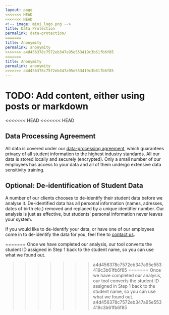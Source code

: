 ```yaml
---
layout: page
<<<<<<< HEAD
<<<<<<< HEAD
<!-- image: mini_logo.png -->
title: Data Protection
permalink: data-protection/
=======
title: Anonymity
permalink: anonymity
>>>>>>> a4d456378c7572eb347a95e553419c3b61fb6f85
=======
title: Anonymity
permalink: anonymity
>>>>>>> a4d456378c7572eb347a95e553419c3b61fb6f85
---
```


# TODO: Add content, either using posts or markdown

<<<<<<< HEAD
<<<<<<< HEAD
<!-- We are not just promising complete student anonymity; we guarantee it using our 3-step process of data submission:
=======
We are not just promising complete student anonymity; we guarantee it using our 3-step process of data submission:
>>>>>>> a4d456378c7572eb347a95e553419c3b61fb6f85
=======
We are not just promising complete student anonymity; we guarantee it using our 3-step process of data submission:
>>>>>>> a4d456378c7572eb347a95e553419c3b61fb6f85

## Step 1 ##
You download our data submission tool, which takes in student data. This tool replaces sensitive student information (like names, addresses, etc.) with a student ID. If our tool misses some sensitive information, it allows you to select it manually with one click.

## Step 2 ##
The data we need, minus all the sensitive student information is converted into a CSV (something like an Excel file) which you can check and with which our analysis software works.

## Step 3 ##
You send us the CSV, confident about what information it contains.
The sensitive student information never leaves your school's system.

<<<<<<< HEAD
<<<<<<< HEAD
Once we have completed our analysis, our tool converts the student ID assigned in Step 1 back to the student name, so you can use what we found out. -->

## Data Processing Agreement

All data is covered under our [data-processing agreement](SSC-data-processing-agreement.docx), which guarantees privacy of all student information to the highest industry standards. All our data is stored locally and securely (encrypted). Only a small number of our employees has access to your data and all of them undergo extensive data sensitivity training.

## Optional: De-identification of Student Data
A number of our clients chooses to de-identify their student data before we analyse it. De-identified data has all personal information (names, adresses, dates of birth etc.) removed and replaced by a unique identifier number. Our analysis is just as effective, but students' personal information never leaves your system.

If you would like to de-identify your data, or have one of our employees come in to de-identify the data for you, feel free to [contact us](../contact/).


=======
Once we have completed our analysis, our tool converts the student ID assigned in Step 1 back to the student name, so you can use what we found out.
>>>>>>> a4d456378c7572eb347a95e553419c3b61fb6f85
=======
Once we have completed our analysis, our tool converts the student ID assigned in Step 1 back to the student name, so you can use what we found out.
>>>>>>> a4d456378c7572eb347a95e553419c3b61fb6f85
